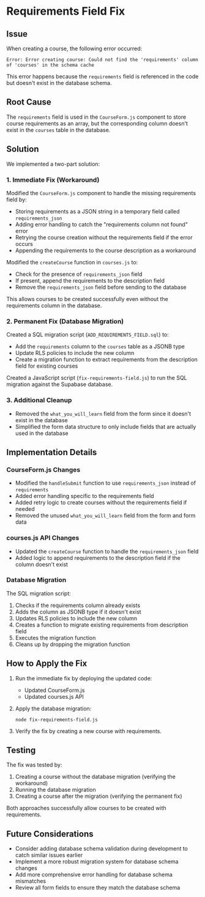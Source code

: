 # Requirements Field Fix

## Issue

When creating a course, the following error occurred:

```
Error: Error creating course: Could not find the 'requirements' column of 'courses' in the schema cache
```

This error happens because the `requirements` field is referenced in the code but doesn't exist in the database schema.

## Root Cause

The `requirements` field is used in the `CourseForm.js` component to store course requirements as an array, but the corresponding column doesn't exist in the `courses` table in the database.

## Solution

We implemented a two-part solution:

### 1. Immediate Fix (Workaround)

Modified the `CourseForm.js` component to handle the missing requirements field by:

- Storing requirements as a JSON string in a temporary field called `requirements_json`
- Adding error handling to catch the "requirements column not found" error
- Retrying the course creation without the requirements field if the error occurs
- Appending the requirements to the course description as a workaround

Modified the `createCourse` function in `courses.js` to:

- Check for the presence of `requirements_json` field
- If present, append the requirements to the description field
- Remove the `requirements_json` field before sending to the database

This allows courses to be created successfully even without the requirements column in the database.

### 2. Permanent Fix (Database Migration)

Created a SQL migration script (`ADD_REQUIREMENTS_FIELD.sql`) to:

- Add the `requirements` column to the `courses` table as a JSONB type
- Update RLS policies to include the new column
- Create a migration function to extract requirements from the description field for existing courses

Created a JavaScript script (`fix-requirements-field.js`) to run the SQL migration against the Supabase database.

### 3. Additional Cleanup

- Removed the `what_you_will_learn` field from the form since it doesn't exist in the database
- Simplified the form data structure to only include fields that are actually used in the database

## Implementation Details

### CourseForm.js Changes

- Modified the `handleSubmit` function to use `requirements_json` instead of `requirements`
- Added error handling specific to the requirements field
- Added retry logic to create courses without the requirements field if needed
- Removed the unused `what_you_will_learn` field from the form and form data

### courses.js API Changes

- Updated the `createCourse` function to handle the `requirements_json` field
- Added logic to append requirements to the description field if the column doesn't exist

### Database Migration

The SQL migration script:

1. Checks if the requirements column already exists
2. Adds the column as JSONB type if it doesn't exist
3. Updates RLS policies to include the new column
4. Creates a function to migrate existing requirements from description field
5. Executes the migration function
6. Cleans up by dropping the migration function

## How to Apply the Fix

1. Run the immediate fix by deploying the updated code:

   - Updated CourseForm.js
   - Updated courses.js API

2. Apply the database migration:

   ```
   node fix-requirements-field.js
   ```

3. Verify the fix by creating a new course with requirements.

## Testing

The fix was tested by:

1. Creating a course without the database migration (verifying the workaround)
2. Running the database migration
3. Creating a course after the migration (verifying the permanent fix)

Both approaches successfully allow courses to be created with requirements.

## Future Considerations

- Consider adding database schema validation during development to catch similar issues earlier
- Implement a more robust migration system for database schema changes
- Add more comprehensive error handling for database schema mismatches
- Review all form fields to ensure they match the database schema
